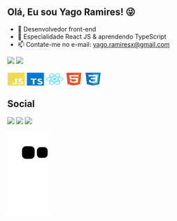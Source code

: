 ## Olá, Eu sou Yago Ramires! 😜

- 🔭 Desenvolvedor front-end
- 🌱 Especialidade React JS & aprendendo TypeScript
- 📫 Contate-me no e-mail: yago.ramiresx@gmail.com

<div>
  <a href="https://github.com/yagoramires "></a>
  <img
    height="180em"
    src="https://github-readme-stats.vercel.app/api?username=yagoramires&show_icons=true&theme=merko&include_all_commits=true&count_private=true"
  />
  <img
    height="180em"
    src="https://github-readme-stats.vercel.app/api/top-langs/?username=yagoramires&layout=compact&langs_count=7&theme=merko"
  />
</div>
    
<div style="display: inline_block">
  <br />
  <img
    align="center"
    alt="yago-Js"
    height="30"
    width="40"
    src="https://raw.githubusercontent.com/devicons/devicon/master/icons/javascript/javascript-plain.svg"
  />
  <img
    align="center"
    alt="yago-Ts"
    height="30"
    width="40"
    src="https://raw.githubusercontent.com/devicons/devicon/master/icons/typescript/typescript-plain.svg"
  />
  <img
    align="center"
    alt="yago-React"
    height="30"
    width="40"
    src="https://raw.githubusercontent.com/devicons/devicon/master/icons/react/react-original.svg"
  />
  <img
    align="center"
    alt="yago-HTML"
    height="30"
    width="40"
    src="https://raw.githubusercontent.com/devicons/devicon/master/icons/html5/html5-original.svg"
  />
  <img
    align="center"
    alt="yago-CSS"
    height="30"
    width="40"
    src="https://raw.githubusercontent.com/devicons/devicon/master/icons/css3/css3-original.svg"
  />
</div>
    
## Social
<div>
  <a href="https://instagram.com/yago.rmdr" target="_blank"
    ><img
      src="https://img.shields.io/badge/-Instagram-%23E4405F?style=for-the-badge&logo=instagram&logoColor=white"
      target="_blank"
  /></a>
  <a href="mailto:yago.ramiresx@gmail.com@gmail.com"
    ><img
      src="https://img.shields.io/badge/Gmail-D14836?style=for-the-badge&logo=gmail&logoColor=white"
      target="_blank"
  /></a>
  <a
    href="https://www.linkedin.com/in/yagoramires/"
    target="_blank"
    ><img
      src="https://img.shields.io/badge/LinkedIn-0077B5?style=for-the-badge&logo=linkedin&logoColor=white"
      target="_blank"
  /></a>
  
  ![Snake animation](https://github.com/yagoramires/yagoramires/blob/output/github-contribution-grid-snake.svg)
</div>
